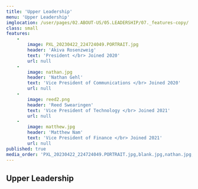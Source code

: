 ```yaml
---
title: 'Upper Leadership'
menu: 'Upper Leadership'
imglocation: /user/pages/02.ABOUT-US/05.LEADERSHIP/07._features-copy/
class: small
features:
    -
        image: PXL_20230422_224724049.PORTRAIT.jpg
        header: 'Akiva Rosenzweig'
        text: 'President </br> Joined 2020'
        url: null
    -
        image: nathan.jpg
        header: 'Nathan Gehl'
        text: 'Vice President of Communications </br> Joined 2020'
        url: null
    -
        image: reed2.png
        header: 'Reed Swearingen'
        text: 'Vice President of Technology </br> Joined 2021'
        url: null
    -
        image: matthew.jpg
        header: 'Matthew Nam'
        text: 'Vice President of Finance </br> Joined 2021'
        url: null
published: true
media_order: 'PXL_20230422_224724049.PORTRAIT.jpg,blank.jpg,nathan.jpg,matthew.jpg,reed2.png'
---
```


## Upper Leadership